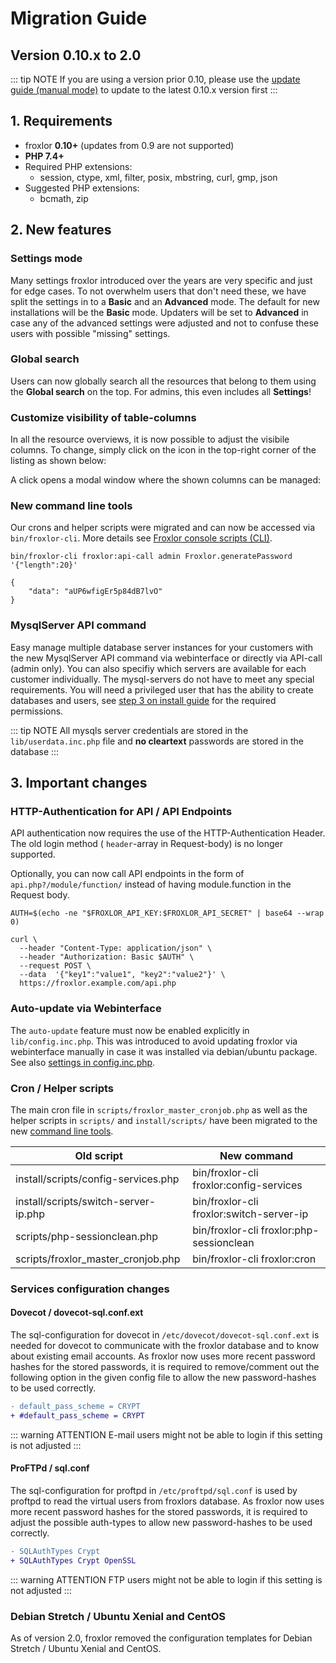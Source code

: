 # Migration Guide

## Version 0.10.x to 2.0

::: tip NOTE
If you are using a version prior 0.10, please use the [update guide (manual mode)](https://docs.froxlor.org/v0.10/general/update/) to update to the latest 0.10.x version first
:::

## 1. Requirements

* froxlor **0.10+** (updates from 0.9 are not supported)
* **PHP 7.4+**
* Required PHP extensions:
  * session, ctype, xml, filter, posix, mbstring, curl, gmp, json
* Suggested PHP extensions:
  * bcmath, zip

## 2. New features

### Settings mode

Many settings froxlor introduced over the years are very specific and just for edge cases. To not overwhelm users that don't need these, we have split the settings in to a **Basic** and an **Advanced** mode.
The default for new installations will be the **Basic** mode. Updaters will be set to **Advanced** in case any of the advanced settings were adjusted and not to confuse these users with possible "missing" settings.

<UiBrowser :src="('/img/frx_settings_mode.png')" alt="Settings mode: advanced" />

### Global search

Users can now globally search all the resources that belong to them using the **Global search** on the top. For admins, this even includes all **Settings**!

<UiBrowser :src="('/img/frx_global_search.png')" alt="Search everything from everywhere" />

### Customize visibility of table-columns

In all the resource overviews, it is now possible to adjust the visibile columns. To change, simply click on the <i class="fa fa-cog"></i> icon in the top-right corner of the listing as shown below:

<UiBrowser :src="('/img/frx_mig_columns_icon.png')" alt="frx_mig_columns_icon" />

A click opens a modal window where the shown columns can be managed:

<UiBrowser :src="('/img/frx_mig_columns_modal.png')" alt="frx_mig_columns_modal" />

### New command line tools

Our crons and helper scripts were migrated and can now be accessed via `bin/froxlor-cli`. More details see [Froxlor console scripts (CLI)](../../admin-guide/cli-scripts/).

```shell
bin/froxlor-cli froxlor:api-call admin Froxlor.generatePassword '{"length":20}'

{
    "data": "aUP6wfigEr5p84dB7lvO"
}
```

### MysqlServer API command

Easy manage multiple database server instances for your customers with the new MysqlServer API command via webinterface or directly via API-call (admin only). You can also specifiy which servers are available for each customer individually. The mysql-servers do not have to meet any special requirements. You will need a privileged user that has the ability to create databases and users, see [step 3 on install guide](../installation/tarball#_3-create-privileged-database-user) for the required permissions.

<UiBrowser :src="('/img/frx_mysqlserver_add.png')" alt="Add new MySQL server for your customers" />

::: tip NOTE
All mysqls server credentials are stored in the `lib/userdata.inc.php` file and **no cleartext** passwords are stored in the database
:::

## 3. Important changes

### HTTP-Authentication for API / API Endpoints

API authentication now requires the use of the HTTP-Authentication Header. The old login method ( `header`-array in Request-body) is no longer supported.

Optionally, you can now call API endpoints in the form of `api.php?/module/function/` instead of having module.function in the Request body.

```shell
AUTH=$(echo -ne "$FROXLOR_API_KEY:$FROXLOR_API_SECRET" | base64 --wrap 0)

curl \
  --header "Content-Type: application/json" \
  --header "Authorization: Basic $AUTH" \
  --request POST \
  --data  '{"key1":"value1", "key2":"value2"}' \
  https://froxlor.example.com/api.php
```

### Auto-update via Webinterface

The `auto-update` feature must now be enabled explicitly in `lib/config.inc.php`. This was introduced to avoid updating froxlor via webinterface manually in case it was installed via debian/ubuntu package. See also [settings in config.inc.php](../../admin-guide/settings/#_3-settings-in-config-inc-php).

### Cron / Helper scripts

The main cron file in `scripts/froxlor_master_cronjob.php` as well as the helper scripts in `scripts/` and `install/scripts/` have been migrated to the new [command line tools](../../admin-guide/cli-scripts/).

| Old script                           | New command                              |
|--------------------------------------|------------------------------------------|
| install/scripts/config-services.php  | bin/froxlor-cli froxlor:config-services  |
| install/scripts/switch-server-ip.php | bin/froxlor-cli froxlor:switch-server-ip |
| scripts/php-sessionclean.php         | bin/froxlor-cli froxlor:php-sessionclean |
| scripts/froxlor_master_cronjob.php   | bin/froxlor-cli froxlor:cron             |

### Services configuration changes

#### Dovecot / dovecot-sql.conf.ext

The sql-configuration for dovecot in `/etc/dovecot/dovecot-sql.conf.ext` is needed for dovecot to communicate with the froxlor database and to know about existing email accounts. As froxlor now uses more recent password hashes for the stored passwords, it is required to remove/comment out the following option in the given config file to allow the new password-hashes to be used correctly.

```diff
- default_pass_scheme = CRYPT
+ #default_pass_scheme = CRYPT
```

::: warning ATTENTION
E-mail users might not be able to login if this setting is not adjusted
:::

#### ProFTPd / sql.conf

The sql-configuration for proftpd in `/etc/proftpd/sql.conf` is used by proftpd to read the virtual users from froxlors database. As froxlor now uses more recent password hashes for the stored passwords, it is required to adjust the possible auth-types to allow new password-hashes to be used correctly.

```diff
- SQLAuthTypes Crypt
+ SQLAuthTypes Crypt OpenSSL
```

::: warning ATTENTION
FTP users might not be able to login if this setting is not adjusted
:::

### Debian Stretch / Ubuntu Xenial and CentOS

As of version 2.0, froxlor removed the configuration templates for Debian Stretch / Ubuntu Xenial and CentOS.

